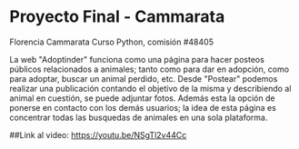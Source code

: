 # Proyecto Final - Cammarata
Florencia Cammarata
Curso Python, comisión #48405

La web "Adoptinder" funciona como una página para hacer posteos públicos relacionados a animales; tanto como para dar en adopción, como para adoptar, buscar un animal perdido, etc. Desde "Postear" podemos realizar una publicación contando el objetivo de la misma y describiendo al animal en cuestión, se puede adjuntar fotos. Además esta la opción de ponerse en contacto con los demás usuarios; la idea de esta página es concentrar todas las busquedas de animales en una sola plataforma.

##Link al video:
https://youtu.be/NSgTl2v44Cc
